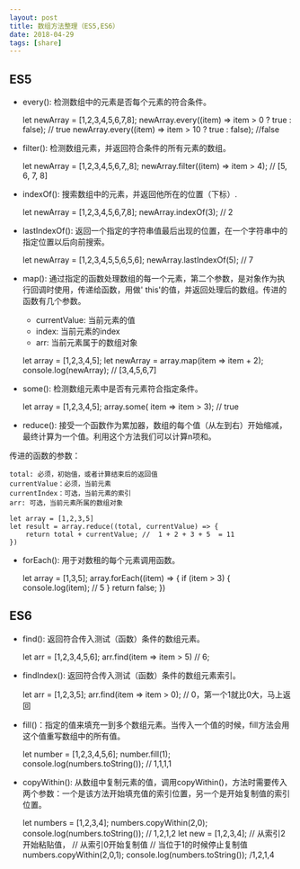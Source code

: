 ```yaml
---
layout: post
title: 数组方法整理（ES5,ES6）
date: 2018-04-29
tags: [share]
---
```


## ES5 

- every(): 检测数组中的元素是否每个元素的符合条件。

    let newArray = [1,2,3,4,5,6,7,8];
    newArray.every((item) => item > 0 ? true : false); // true
    newArray.every((item) => item > 10 ? true : false); //false

- filter(): 检测数组元素，并返回符合条件的所有元素的数组。

    let newArray = [1,2,3,4,5,6,7,,8];
    newArray.filter((item) => item > 4);  // [5, 6, 7, 8]
    

- indexOf(): 搜索数组中的元素，并返回他所在的位置（下标）.

    let newArray = [1,2,3,4,5,6,7,8];
    newArray.indexOf(3);  // 2

- lastIndexOf(): 返回一个指定的字符串值最后出现的位置，在一个字符串中的指定位置以后向前搜索。

    let newArray = [1,2,3,4,5,5,6,5,6];
    newArray.lastIndexOf(5);  // 7 

- map(): 通过指定的函数处理数组的每一个元素，第二个参数，是对象作为执行回调时使用，传递给函数，用做'
this'的值，并返回处理后的数组。传进的函数有几个参数。

    - currentValue: 当前元素的值
    - index: 当前元素的index
    - arr: 当前元素属于的数组对象    

    let array = [1,2,3,4,5];
    let newArray = array.map(item => item + 2);
    console.log(newArray);  // [3,4,5,6,7]

- some(): 检测数组元素中是否有元素符合指定条件。

    let array = [1,2,3,4,5];
    array.some( item => item > 3); // true    

- reduce(): 接受一个函数作为累加器，数组的每个值（从左到右）开始缩减，最终计算为一个值。利用这个方法我们可以计算n项和。

传进的函数的参数：

    total: 必须，初始值，或者计算结束后的返回值
    currentValue：必须，当前元素
    currentIndex：可选，当前元素的索引
    arr: 可选，当前元素所属的数组对象

    let array = [1,2,3,5]
    let result = array.reduce((total, currentValue) => {
        return total + currentValue; //  1 + 2 + 3 + 5  = 11
    })

- forEach(): 用于对数租的每个元素调用函数。

    let array = [1,3,5];
    array.forEach((item) => {
        if (item > 3) {
            console.log(item); // 5
        }
        return false;
    })

## ES6

- find(): 返回符合传入测试（函数）条件的数组元素。

    let arr = [1,2,3,4,5,6];
    arr.find(item => item > 5) // 6;

- findIndex(): 返回符合传入测试（函数）条件的数组元素索引。

    let arr = [1,2,3,5];
    arr.find(item => item > 0); // 0，第一个1就比0大，马上返回

- fill()：指定的值来填充一到多个数组元素。当传入一个值的时候，fill方法会用这个值重写数组中的所有值。

    let number = [1,2,3,4,5,6];
    number.fill(1);
    console.log(numbers.toString()); // 1,1,1,1

- copyWithin(): 从数组中复制元素的值，调用copyWithin()，方法时需要传入两个参数：一个是该方法开始填充值的索引位置，另一个是开始复制值的索引位置。

    let numbers = [1,2,3,4];
    numbers.copyWithin(2,0);
    console.log(numbers.toString()); // 1,2,1,2
    let new = [1,2,3,4];
    // 从索引2开始粘贴值，
    // 从索引0开始复制值
    // 当位于1的时候停止复制值
    numbers.copyWithin(2,0,1);
    console.log(numbers.toString()); /1,2,1,4

